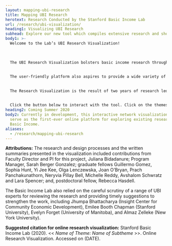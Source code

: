```yaml
---
layout: mapping-ubi-research
title: Mapping UBI Research
herotext: Research Conducted by the Stanford Basic Income Lab
url: /research/ubi-visualization/
heading1: Visualizing UBI Research
subhead: Explore our new tool which compiles extensive research and shows the connections between UBI and various facets of life and society.
body1: >-
  Welcome to the Lab’s UBI Research Visualization! 
  
  
  
  The UBI Research Visualization bolsters basic income research through presenting existing knowledge on UBI in an accessible platform organized across multiple themes and subthemes to understand the potential impact of UBI in supporting healthier communities. The Visualization presents comprehensive summaries of articles, research papers, and books produced on UBI to date; enables viewers to see the diversity of approaches that have been taken on testing UBI and related policies; and allows users to get a good sense of the key tenets of the debate. 
  
  
  The user-friendly platform also aspires to provide a wide variety of stakeholders (researchers and students, experimenters, policymakers and philanthropic organizations, among others) with just-in-time access to UBI research and to promote more methodical research progress in the field.  
  
  
  The Research Visualization is the result of two years of research led by the Faculty Director and Program Manager and carried out by a large team of Lab fellows. Since 2018, the BIL team has been working diligently to develop this tool that conveniently presents the state of knowledge on UBI: what problems a UBI policy can tackle, what ways a UBI policy may be limited, what is known about what UBI can do, and what questions remain unanswered. Central to the comprehensive summaries presented below is the commitment to bridging the gap between facts and values. The summaries present existing empirical facts and data around UBI and the broad value-based questions and arguments that surround UBI along critical themes like gender, race and health. 
  
  
  Click the button below to interact with the tool. Click on the themes (represented by colored circles) within the visualization to learn about the ways basic income connects with each of these areas of life and society.
heading2: Coming Summer 2020
body2: Currently in development, this interactive network visualization will
  serve as the first-ever online platform for exploring existing research on
  Basic Income.
aliases:
  - /research/mapping-ubi-research
---
```

**Attributions:** The research and design processes and the written summaries presented in the visualization included contributions from Faculty Director and PI for this project, Juliana Bidadanure; Program Manager, Sarah Berger Gonzalez; graduate fellows Guillermo Gomez, Sophia Hunt, Yi Jee Kee, Olga Lenczewska, Joan O’Bryan, Prach Panchakunathorn, Neryvia Pillay Bell, Michelle Reddy, Avshalom Schwratz and Lara Spencer; and, postdoctoral fellow, Rebecca Hasdell. 

The Basic Income Lab also relied on the careful scrutiny of a range of UBI experts for reviewing the research and providing timely suggestions to strengthen the work, including Jhumpa Bhattacharya (Insight Center for Community Economic Development), Emilee Booth Chapman (Stanford University), Evelyn Forget (University of Manitoba), and Almaz Zelleke (New York University).

**Suggested citation for online research visualization:** Stanford Basic Income Lab (2020). << *Name of Theme: Name of Subtheme* >>. Online Research Visualization. Accessed on (DATE).